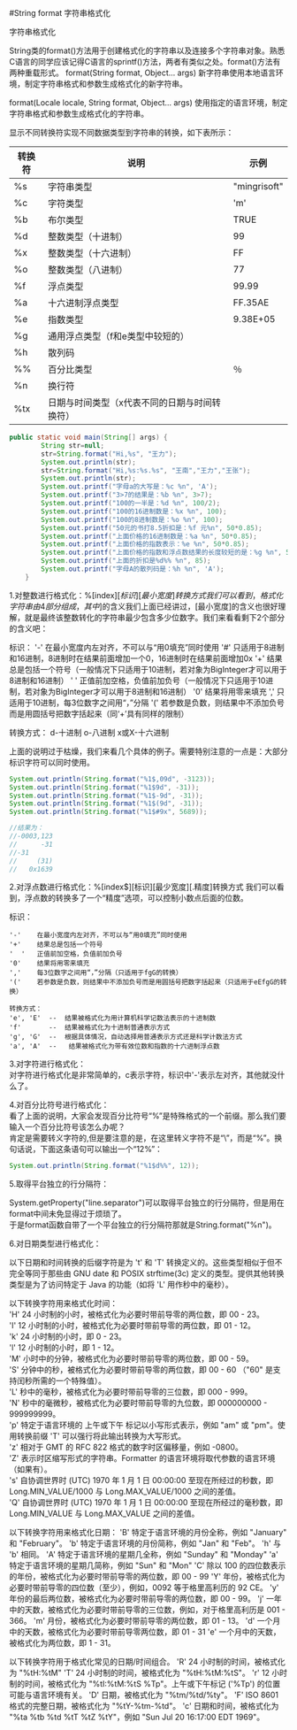 #String format 字符串格式化

字符串格式化

String类的format()方法用于创建格式化的字符串以及连接多个字符串对象。熟悉C语言的同学应该记得C语言的sprintf()方法，两者有类似之处。format()方法有两种重载形式。
format(String format, Object... args) 新字符串使用本地语言环境，制定字符串格式和参数生成格式化的新字符串。

format(Locale locale, String format, Object... args) 使用指定的语言环境，制定字符串格式和参数生成格式化的字符串。

显示不同转换符实现不同数据类型到字符串的转换，如下表所示：

转换符|说明|示例
-----|---|---
%s|字符串类型|"mingrisoft"
%c|字符类型|'m'
%b|布尔类型|TRUE
%d|整数类型（十进制）|99
%x|整数类型（十六进制）|FF
%o|整数类型（八进制）|77
%f|浮点类型|99.99
%a|十六进制浮点类型|FF.35AE
%e|指数类型|9.38E+05
%g|通用浮点类型（f和e类型中较短的）|
%h|散列码|
%%|百分比类型|％
%n|换行符|
%tx|日期与时间类型（x代表不同的日期与时间转换符）


```java
public static void main(String[] args) {
        String str=null;
        str=String.format("Hi,%s", "王力");
        System.out.println(str);
        str=String.format("Hi,%s:%s.%s", "王南","王力","王张");          
        System.out.println(str);                         
        System.out.printf("字母a的大写是：%c %n", 'A');
        System.out.printf("3>7的结果是：%b %n", 3>7);
        System.out.printf("100的一半是：%d %n", 100/2);
        System.out.printf("100的16进制数是：%x %n", 100);
        System.out.printf("100的8进制数是：%o %n", 100);
        System.out.printf("50元的书打8.5折扣是：%f 元%n", 50*0.85);
        System.out.printf("上面价格的16进制数是：%a %n", 50*0.85);
        System.out.printf("上面价格的指数表示：%e %n", 50*0.85);
        System.out.printf("上面价格的指数和浮点数结果的长度较短的是：%g %n", 50*0.85);
        System.out.printf("上面的折扣是%d%% %n", 85);
        System.out.printf("字母A的散列码是：%h %n", 'A');
    }
```

1.对整数进行格式化：%[index$][标识][最小宽度]转换方式
        我们可以看到，格式化字符串由4部分组成，其中%[index$]的含义我们上面已经讲过，[最小宽度]的含义也很好理解，就是最终该整数转化的字符串最少包含多少位数字。我们来看看剩下2个部分的含义吧：

标识： 
'-'    在最小宽度内左对齐，不可以与“用0填充”同时使用
'#'    只适用于8进制和16进制，8进制时在结果前面增加一个0，16进制时在结果前面增加0x
'+'    结果总是包括一个符号（一般情况下只适用于10进制，若对象为BigInteger才可以用于8进制和16进制）
'  '    正值前加空格，负值前加负号（一般情况下只适用于10进制，若对象为BigInteger才可以用于8进制和16进制）
'0'    结果将用零来填充
','    只适用于10进制，每3位数字之间用“，”分隔
'('    若参数是负数，则结果中不添加负号而是用圆括号把数字括起来（同‘+’具有同样的限制）

转换方式：
d-十进制   o-八进制   x或X-十六进制

上面的说明过于枯燥，我们来看几个具体的例子。需要特别注意的一点是：大部分标识字符可以同时使用。

```java
System.out.println(String.format("%1$,09d", -3123));
System.out.println(String.format("%1$9d", -31));
System.out.println(String.format("%1$-9d", -31));
System.out.println(String.format("%1$(9d", -31));
System.out.println(String.format("%1$#9x", 5689));

//结果为：
//-0003,123
//      -31
//-31      
//     (31)
//   0x1639
```

2.对浮点数进行格式化：%[index$][标识][最少宽度][.精度]转换方式
        我们可以看到，浮点数的转换多了一个“精度”选项，可以控制小数点后面的位数。

标识：

```
'-'    在最小宽度内左对齐，不可以与“用0填充”同时使用
'+'    结果总是包括一个符号
'  '   正值前加空格，负值前加负号
'0'    结果将用零来填充
','    每3位数字之间用“，”分隔（只适用于fgG的转换）
'('    若参数是负数，则结果中不添加负号而是用圆括号把数字括起来（只适用于eEfgG的转换）

转换方式：
'e', 'E'  --  结果被格式化为用计算机科学记数法表示的十进制数
'f'       --  结果被格式化为十进制普通表示方式
'g', 'G'  --  根据具体情况，自动选择用普通表示方式还是科学计数法方式
'a', 'A'  --   结果被格式化为带有效位数和指数的十六进制浮点数
```

3.对字符进行格式化：  
对字符进行格式化是非常简单的，c表示字符，标识中'-'表示左对齐，其他就没什么了。

4.对百分比符号进行格式化：  
看了上面的说明，大家会发现百分比符号“%”是特殊格式的一个前缀。那么我们要输入一个百分比符号该怎么办呢？  
肯定是需要转义字符的,但是要注意的是，在这里转义字符不是“\”，而是“%”。换句话说，下面这条语句可以输出一个“12%”：

```java
System.out.println(String.format("%1$d%%", 12));
```

5.取得平台独立的行分隔符：

System.getProperty("line.separator")可以取得平台独立的行分隔符，但是用在format中间未免显得过于烦琐了。  
于是format函数自带了一个平台独立的行分隔符那就是String.format("%n")。

6.对日期类型进行格式化：

以下日期和时间转换的后缀字符是为 't' 和 'T' 转换定义的。这些类型相似于但不完全等同于那些由 GNU date 和 POSIX strftime(3c) 定义的类型。提供其他转换类型是为了访问特定于 Java 的功能（如将 'L' 用作秒中的毫秒）。

以下转换字符用来格式化时间：  
'H'     24 小时制的小时，被格式化为必要时带前导零的两位数，即 00 - 23。  
'I'     12 小时制的小时，被格式化为必要时带前导零的两位数，即 01 - 12。  
'k'     24 小时制的小时，即 0 - 23。  
'l'     12 小时制的小时，即 1 - 12。  
'M'     小时中的分钟，被格式化为必要时带前导零的两位数，即 00 - 59。  
'S'     分钟中的秒，被格式化为必要时带前导零的两位数，即 00 - 60 （"60" 是支持闰秒所需的一个特殊值）。  
'L'     秒中的毫秒，被格式化为必要时带前导零的三位数，即 000 - 999。  
'N'     秒中的毫微秒，被格式化为必要时带前导零的九位数，即 000000000 - 999999999。  
'p'     特定于语言环境的 上午或下午 标记以小写形式表示，例如 "am" 或 "pm"。使用转换前缀 'T' 可以强行将此输出转换为大写形式。  
'z'     相对于 GMT 的 RFC 822 格式的数字时区偏移量，例如 -0800。  
'Z'     表示时区缩写形式的字符串。Formatter 的语言环境将取代参数的语言环境（如果有）。  
's'     自协调世界时 (UTC) 1970 年 1 月 1 日 00:00:00 至现在所经过的秒数，即 Long.MIN_VALUE/1000 与 Long.MAX_VALUE/1000 之间的差值。  
'Q'     自协调世界时 (UTC) 1970 年 1 月 1 日 00:00:00 至现在所经过的毫秒数，即 Long.MIN_VALUE 与 Long.MAX_VALUE 之间的差值。  

以下转换字符用来格式化日期：
'B'     特定于语言环境的月份全称，例如 "January" 和 "February"。
'b'     特定于语言环境的月份简称，例如 "Jan" 和 "Feb"。
'h'     与 'b' 相同。
'A'     特定于语言环境的星期几全称，例如 "Sunday" 和 "Monday"
'a'     特定于语言环境的星期几简称，例如 "Sun" 和 "Mon"
'C'     除以 100 的四位数表示的年份，被格式化为必要时带前导零的两位数，即 00 - 99
'Y'     年份，被格式化为必要时带前导零的四位数（至少），例如，0092 等于格里高利历的 92 CE。
'y'     年份的最后两位数，被格式化为必要时带前导零的两位数，即 00 - 99。
'j'     一年中的天数，被格式化为必要时带前导零的三位数，例如，对于格里高利历是 001 - 366。
'm'     月份，被格式化为必要时带前导零的两位数，即 01 - 13。
'd'     一个月中的天数，被格式化为必要时带前导零两位数，即 01 - 31
'e'     一个月中的天数，被格式化为两位数，即 1 - 31。

以下转换字符用于格式化常见的日期/时间组合。
'R'     24 小时制的时间，被格式化为 "%tH:%tM"
'T'     24 小时制的时间，被格式化为 "%tH:%tM:%tS"。
'r'     12 小时制的时间，被格式化为 "%tI:%tM:%tS %Tp"。上午或下午标记 ('%Tp') 的位置可能与语言环境有关。
'D'     日期，被格式化为 "%tm/%td/%ty"。
'F'     ISO 8601 格式的完整日期，被格式化为 "%tY-%tm-%td"。
'c'     日期和时间，被格式化为 "%ta %tb %td %tT %tZ %tY"，例如 "Sun Jul 20 16:17:00 EDT 1969"。
